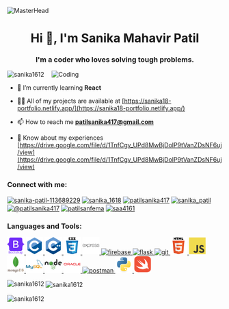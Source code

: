 ![MasterHead](https://img.etimg.com/thumb/msid-84146083,width-1015,height-761,imgsize-638053,resizemode-8/prime/technology-and-startups/booting-up-developer-economy-how-tech-startups-are-helping-coders-build-and-test-software-faster.jpg)
<h1 align="center">Hi 👋, I'm Sanika Mahavir Patil</h1>
<h3 align="center">I'm a coder who loves solving tough problems.</h3>
<img align="right" alt="Coding" width="400" src="https://media.tenor.com/iviIq2uXz-kAAAAi/work-office.gif">


<p align="left"> <img src="https://komarev.com/ghpvc/?username=sanika1612&label=Profile%20views&color=0e75b6&style=flat" alt="sanika1612" /> </p>

- 🌱 I’m currently learning **React**

- 👨‍💻 All of my projects are available at [https://sanika18-portfolio.netlify.app/](https://sanika18-portfolio.netlify.app/)

- 📫 How to reach me **patilsanika417@gmail.com**

- 📄 Know about my experiences [https://drive.google.com/file/d/1TnfCgv_UPd8MwBjDolP9tVanZDsNF6uj/view](https://drive.google.com/file/d/1TnfCgv_UPd8MwBjDolP9tVanZDsNF6uj/view)

<h3 align="left">Connect with me:</h3>
<p align="left">
<a href="https://linkedin.com/in/sanika-patil-113689229" target="blank"><img align="center" src="https://raw.githubusercontent.com/rahuldkjain/github-profile-readme-generator/master/src/images/icons/Social/linked-in-alt.svg" alt="sanika-patil-113689229" height="30" width="40" /></a>
<a href="https://www.codechef.com/users/sanika_1618" target="blank"><img align="center" src="https://cdn.jsdelivr.net/npm/simple-icons@3.1.0/icons/codechef.svg" alt="sanika_1618" height="30" width="40" /></a>
<a href="https://www.hackerrank.com/patilsanika417" target="blank"><img align="center" src="https://raw.githubusercontent.com/rahuldkjain/github-profile-readme-generator/master/src/images/icons/Social/hackerrank.svg" alt="patilsanika417" height="30" width="40" /></a>
<a href="https://www.leetcode.com/sanika_patil" target="blank"><img align="center" src="https://raw.githubusercontent.com/rahuldkjain/github-profile-readme-generator/master/src/images/icons/Social/leet-code.svg" alt="sanika_patil" height="30" width="40" /></a>
<a href="https://www.hackerearth.com/@patilsanika417" target="blank"><img align="center" src="https://raw.githubusercontent.com/rahuldkjain/github-profile-readme-generator/master/src/images/icons/Social/hackerearth.svg" alt="@patilsanika417" height="30" width="40" /></a>
<a href="https://auth.geeksforgeeks.org/user/patilsanfema" target="blank"><img align="center" src="https://raw.githubusercontent.com/rahuldkjain/github-profile-readme-generator/master/src/images/icons/Social/geeks-for-geeks.svg" alt="patilsanfema" height="30" width="40" /></a>
<a href="https://discord.gg/saa4161" target="blank"><img align="center" src="https://raw.githubusercontent.com/rahuldkjain/github-profile-readme-generator/master/src/images/icons/Social/discord.svg" alt="saa4161" height="30" width="40" /></a>
</p>

<h3 align="left">Languages and Tools:</h3>
<p align="left"> <a href="https://getbootstrap.com" target="_blank" rel="noreferrer"> <img src="https://raw.githubusercontent.com/devicons/devicon/master/icons/bootstrap/bootstrap-plain-wordmark.svg" alt="bootstrap" width="40" height="40"/> </a> <a href="https://www.cprogramming.com/" target="_blank" rel="noreferrer"> <img src="https://raw.githubusercontent.com/devicons/devicon/master/icons/c/c-original.svg" alt="c" width="40" height="40"/> </a> <a href="https://www.w3schools.com/cpp/" target="_blank" rel="noreferrer"> <img src="https://raw.githubusercontent.com/devicons/devicon/master/icons/cplusplus/cplusplus-original.svg" alt="cplusplus" width="40" height="40"/> </a> <a href="https://www.w3schools.com/css/" target="_blank" rel="noreferrer"> <img src="https://raw.githubusercontent.com/devicons/devicon/master/icons/css3/css3-original-wordmark.svg" alt="css3" width="40" height="40"/> </a> <a href="https://expressjs.com" target="_blank" rel="noreferrer"> <img src="https://raw.githubusercontent.com/devicons/devicon/master/icons/express/express-original-wordmark.svg" alt="express" width="40" height="40"/> </a> <a href="https://firebase.google.com/" target="_blank" rel="noreferrer"> <img src="https://www.vectorlogo.zone/logos/firebase/firebase-icon.svg" alt="firebase" width="40" height="40"/> </a> <a href="https://flask.palletsprojects.com/" target="_blank" rel="noreferrer"> <img src="https://www.vectorlogo.zone/logos/pocoo_flask/pocoo_flask-icon.svg" alt="flask" width="40" height="40"/> </a> <a href="https://git-scm.com/" target="_blank" rel="noreferrer"> <img src="https://www.vectorlogo.zone/logos/git-scm/git-scm-icon.svg" alt="git" width="40" height="40"/> </a> <a href="https://www.w3.org/html/" target="_blank" rel="noreferrer"> <img src="https://raw.githubusercontent.com/devicons/devicon/master/icons/html5/html5-original-wordmark.svg" alt="html5" width="40" height="40"/> </a> <a href="https://developer.mozilla.org/en-US/docs/Web/JavaScript" target="_blank" rel="noreferrer"> <img src="https://raw.githubusercontent.com/devicons/devicon/master/icons/javascript/javascript-original.svg" alt="javascript" width="40" height="40"/> </a> <a href="https://www.mongodb.com/" target="_blank" rel="noreferrer"> <img src="https://raw.githubusercontent.com/devicons/devicon/master/icons/mongodb/mongodb-original-wordmark.svg" alt="mongodb" width="40" height="40"/> </a> <a href="https://www.mysql.com/" target="_blank" rel="noreferrer"> <img src="https://raw.githubusercontent.com/devicons/devicon/master/icons/mysql/mysql-original-wordmark.svg" alt="mysql" width="40" height="40"/> </a> <a href="https://nodejs.org" target="_blank" rel="noreferrer"> <img src="https://raw.githubusercontent.com/devicons/devicon/master/icons/nodejs/nodejs-original-wordmark.svg" alt="nodejs" width="40" height="40"/> </a> <a href="https://www.oracle.com/" target="_blank" rel="noreferrer"> <img src="https://raw.githubusercontent.com/devicons/devicon/master/icons/oracle/oracle-original.svg" alt="oracle" width="40" height="40"/> </a> <a href="https://postman.com" target="_blank" rel="noreferrer"> <img src="https://www.vectorlogo.zone/logos/getpostman/getpostman-icon.svg" alt="postman" width="40" height="40"/> </a> <a href="https://www.python.org" target="_blank" rel="noreferrer"> <img src="https://raw.githubusercontent.com/devicons/devicon/master/icons/python/python-original.svg" alt="python" width="40" height="40"/> </a> <a href="https://developer.apple.com/swift/" target="_blank" rel="noreferrer"> <img src="https://raw.githubusercontent.com/devicons/devicon/master/icons/swift/swift-original.svg" alt="swift" width="40" height="40"/> </a> </p>

<p><img align="left" src="https://github-readme-stats.vercel.app/api/top-langs?username=sanika1612&show_icons=true&locale=en&layout=compact" alt="sanika1612" /></p>

<p>&nbsp;<img align="center" src="https://github-readme-stats.vercel.app/api?username=sanika1612&show_icons=true&locale=en" alt="sanika1612" /></p>

<p><img align="center" src="https://github-readme-streak-stats.herokuapp.com/?user=sanika1612&" alt="sanika1612" /></p>
